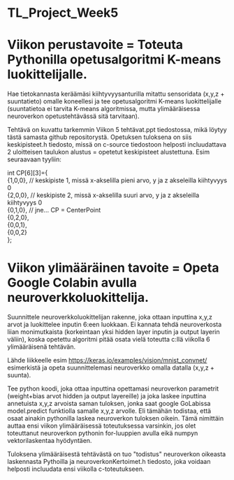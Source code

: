 # TL_Project_Week5

# Viikon perustavoite = Toteuta Pythonilla opetusalgoritmi K-means luokittelijalle.

Hae tietokannasta keräämäsi kiihtyvyysanturilla mitattu sensoridata (x,y,z + suuntatieto) omalle
koneellesi ja tee opetusalgoritmi K-means luokittelijalle (suuntatietoa ei tarvita K-means algoritmissa,
mutta ylimääräisessa neuroverkon opetustehtävässä sitä tarvitaan).

Tehtävä on kuvattu tarkemmin Viikon 5 tehtävat.ppt tiedostossa, mikä löytyy tästä samasta github
repositorystä. Opetuksen tuloksena on siis keskipisteet.h tiedosto, missä on c-source tiedostoon
helposti incluudattava 2 uloitteisen taulukon alustus = opetetut keskipisteet alustettuna. Esim
seuraavaan tyyliin:

int CP[6][3]={ <br />
	           {1,0,0},  // keskipiste 1, missä x-akselilla pieni arvo, y ja z akseleilla kiihtyvyys 0 <br />
	           {2,0,0},  // keskipiste 2, missä x-akselilla suuri arvo, y ja z akseleilla kiihtyvyys 0 <br />
	           {0,1,0},  // jne... CP = CenterPoint <br />
	           {0,2,0}, <br />
	           {0,0,1}, <br />
	           {0,0,2}  <br />
};<br />


# Viikon ylimääräinen tavoite = Opeta Google Colabin avulla neuroverkkoluokittelija.

Suunnittele neuroverkkoluokittelijan rakenne, joka ottaan inputtina x,y,z arvot ja luokittelee
inputin 6:een luokkaan. Ei kannata tehdä neuroverkosta liian monimutkaista (korkeintaan yksi hidden layer
inputin ja output layerin väliin), koska opetettu algoritmi pitää osata vielä toteutta c:llä
viikolla 6 ylimääräisenä tehtävän.

Lähde liikkeelle esim https://keras.io/examples/vision/mnist_convnet/ esimerkistä ja opeta suunnittelemasi
neuroverkko omalla datalla (x,y,z + suunta). 

Tee python koodi, joka ottaa inputtina opettamasi neuroverkon parametrit (weight+bias arvot hidden ja
output layereille) ja joka laskee inputtina annetuista x,y,z arvoista saman tuloksen, jonka saat
google GoLabissa model.predict funktiolla samalle x,y,z arvolle. Eli tämähän todistaa, että osaat
ainakin pythonilla laskea neuroverkon tuloksen oikein. Tämä nimittäin auttaa ensi viikon ylimääräisessä
toteutuksessa varsinkin, jos olet toteuttanut neuroverkon pythonin for-luuppien avulla eikä numpyn
vektorilaskentaa hyödyntäen.

Tuloksena ylimääräisestä tehtävästä on tuo "todistus" neuroverkon oikeasta laskennasta Pythoilla ja
neuroverkonKertoimet.h tiedosto, joka voidaan helposti incluudata ensi viikolla c-toteutukseen.
